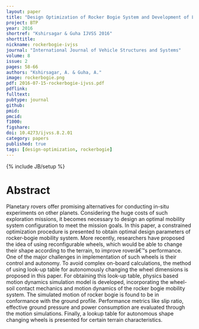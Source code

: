 ```yaml
---
layout: paper
title: "Design Optimization of Rocker Bogie System and Development of Look-Up Table for Reconfigurable Wheels for a Planetary Rover"
project: BTP
year: 2016
shortref: "Kshirsagar & Guha IJVSS 2016"
shorttitle: 
nickname: rockerbogie-ivjss
journal: "International Journal of Vehicle Structures and Systems"
volume: 8 
issue: 2
pages: 58-66
authors: "Kshirsagar, A. & Guha, A."
image: rockerbogie.png
pdf: 2016-07-15-rockerbogie-ijvss.pdf
pdflink: 
fulltext:  
pubtype: journal
github:
pmid:  
pmcid:
f1000:
figshare:
doi: 10.4273/ijvss.8.2.01
category: papers
published: true
tags: [design-optimization, rockerbogie]
---
```

{% include JB/setup %}

# Abstract

Planetary rovers offer promising alternatives for conducting in-situ experiments on other planets. Considering the huge costs of such exploration missions, it becomes necessary to design an optimal mobility system configuration to meet the mission goals. In this paper, a constrained optimization procedure is presented to obtain optimal design parameters of rocker-bogie mobility system. More recently, researchers have proposed the idea of using reconfigurable wheels, which would be able to change their shape according to the terrain, to improve roverâ€™s performance. One of the major challenges in implementation of such wheels is their control and autonomy. To avoid complex on-board calculations, the method of using look-up table for autonomously changing the wheel dimensions is proposed in this paper. For obtaining this look-up table, physics based motion dynamics simulation model is developed, incorporating the wheel-soil contact mechanics and motion dynamics of the rocker bogie mobility system. The simulated motion of rocker bogie is found to be in conformance with the ground profile. Performance metrics like slip ratio, effective ground pressure and power consumption are evaluated through the motion simulations. Finally, a lookup table for autonomous shape changing wheels is presented for certain terrain characteristics.
